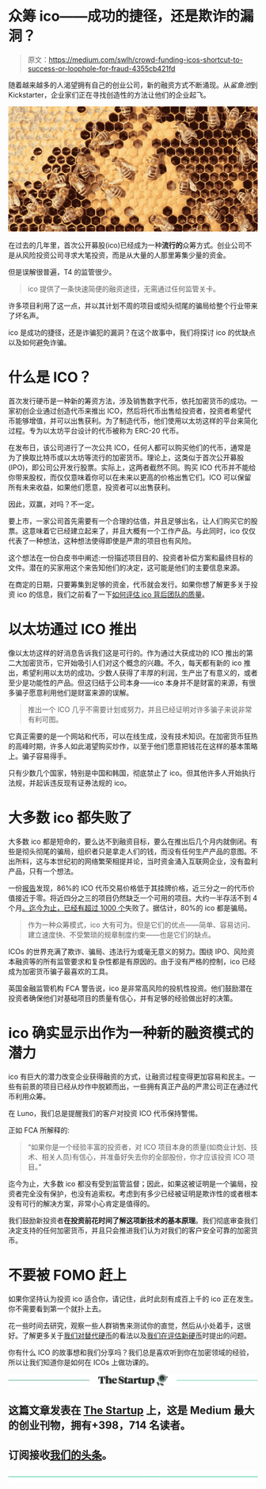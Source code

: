 # 众筹 ico——成功的捷径，还是欺诈的漏洞？

> 原文：<https://medium.com/swlh/crowd-funding-icos-shortcut-to-success-or-loophole-for-fraud-4355cb421fd>

随着越来越多的人渴望拥有自己的创业公司，新的融资方式不断涌现。从*鲨鱼池*到 Kickstarter，企业家们正在寻找创造性的方法让他们的企业起飞。

![](img/1a2e396bada2641876ba7c8a8c09a745.png)

在过去的几年里，首次公开募股(ico)已经成为一种**流行的**众筹方式。创业公司不是从风险投资公司寻求大笔投资，而是从大量的人那里筹集少量的资金。

但是误解很普遍，T4 的监管很少。

> ico 提供了一条快速简便的融资途径，无需通过任何监管关卡。

许多项目利用了这一点，并以其计划不周的项目或彻头彻尾的骗局给整个行业带来了坏名声。

ico 是成功的捷径，还是诈骗犯的漏洞？在这个故事中，我们将探讨 ico 的优缺点以及如何避免诈骗。

# 什么是 ICO？

首次发行硬币是一种新的筹资方法，涉及销售数字代币，依托加密货币的成功。一家初创企业通过创造代币来推出 ICO，然后将代币出售给投资者，投资者希望代币能够增值，并可以出售获利。为了制造代币，他们使用以太坊这样的平台来简化过程。专为以太坊平台设计的代币被称为 ERC-20 代币。

在发布日，该公司进行了一次公共 ICO，任何人都可以购买他们的代币，通常是为了换取比特币或以太坊等流行的加密货币。理论上，这类似于首次公开募股(IPO)，即公司公开发行股票。实际上，这两者截然不同。购买 ICO 代币并不能给你带来股权，而仅仅意味着你可以在未来以更高的价格出售它们。ICO 可以保留所有未来收益，如果他们愿意，投资者可以出售获利。

因此，双赢，对吗？不一定。

要上市，一家公司首先需要有一个合理的估值，并且足够出名，让人们购买它的股票。这意味着它已经建立起来了，并且大概有一个工作产品。与此同时，ico 仅仅代表了一种想法，这种想法使得即使是严肃的项目也有风险。

这个想法在一份白皮书中阐述:一份描述项目目的、投资者补偿方案和最终目标的文件。潜在的买家用这个来告知他们的决定，这可能是他们的主要信息来源。

在商定的日期，只要筹集到足够的资金，代币就会发行。如果你想了解更多关于投资 ico 的信息，我们之前看了一下[如何评估 ico 背后团队的质量](/luno-money/assessing-the-teams-behind-cryptocurrencies-and-blockchain-projects-b8ccfae455fa)。

# 以太坊通过 ICO 推出

像以太坊这样的好消息告诉我们这是可行的。作为通过大获成功的 ICO 推出的第二大加密货币，它开始吸引人们对这个概念的兴趣。不久，每天都有新的 ico 推出，希望利用以太坊的成功。少数人获得了丰厚的利润，生产出了有意义的，或者至少是功能性的产品。但这归结于公司本身——ico 本身并不是财富的来源，有很多骗子愿意利用他们是财富来源的误解。

> 推出一个 ICO 几乎不需要计划或努力，并且已经证明对许多骗子来说非常有利可图。

它真正需要的是一个网站和代币，可以在线生成，没有技术知识。在加密货币狂热的高峰时期，许多人如此渴望购买炒作，以至于他们愿意把钱花在这样的基本策略上。骗子容易得手。

只有少数几个国家，特别是中国和韩国，彻底禁止了 ico。但其他许多人开始执行法规，并起诉违反现有证券法规的 ico。

# 大多数 ico 都失败了

大多数 ico 都是短命的，要么达不到融资目标，要么在推出后几个月内就倒闭。有些是彻头彻尾的骗局，组织者只是拿走人们的钱，而没有任何生产产品的意图。不出所料，这与本世纪初的网络繁荣相提并论，当时资金涌入互联网企业，没有盈利产品，只有一个想法。

一份[报告](https://www.newsbtc.com/2018/10/19/report-vast-majority-of-icos-trading-significantly-below-their-listing-price/)发现，86%的 ICO 代币交易价格低于其挂牌价格，近三分之一的代币价值接近于零。将近四分之三的项目仍然缺乏一个可用的项目。大约一半存活不到 4 个月[。迄今为止，已经有超过 1000 个](https://www.bloomberg.com/news/articles/2018-07-09/half-of-icos-die-within-four-months-after-token-sales-finalized)失败了。据估计，80%的 ico 都是骗局。

> 作为一种众筹模式，ico 大有可为。但是它们的优点——简单、容易访问、建立速度快、不受繁琐的规章制度约束——也是它们的缺点。

ICOs 的世界充满了欺诈、骗局、违法行为或毫无意义的努力。围绕 IPO、风险资本融资等的所有监管要求和复杂性都是有原因的。由于没有严格的控制，ico 已经成为加密货币骗子最喜欢的工具。

英国金融监管机构 FCA 警告说，ico 是非常高风险的投机性投资。他们鼓励潜在投资者确保他们对基础项目的质量有信心，并有足够的经验做出好的决策。

# ico 确实显示出作为一种新的融资模式的潜力

ico 有巨大的潜力改变企业获得融资的方式，让融资过程变得更加容易和民主。一些有前景的项目已经从炒作中脱颖而出，一些拥有真正产品的严肃公司正在通过代币利用众筹。

在 Luno，我们总是提醒我们的客户对投资 ICO 代币保持警惕。

正如 FCA 所解释的:

> “如果你是一个经验丰富的投资者，对 ICO 项目本身的质量(如商业计划、技术、相关人员)有信心，并准备好失去你的全部股份，你才应该投资 ICO 项目。”

迄今为止，大多数 ico 都没有受到监管监督；因此，如果这被证明是一个骗局，投资者完全没有保护，也没有追索权。考虑到有多少已经被证明是欺诈性的或者根本没有可行的解决方案，非常小心肯定是值得的。

我们鼓励新投资者**在投资前花时间了解这项新技术的基本原理**。我们彻底审查我们决定支持的任何加密货币，并且只会推进我们认为对我们的客户安全可靠的加密货币。

# 不要被 FOMO 赶上

如果你坚持认为投资 ico 适合你，请记住，此时此刻有成百上千的 ico 正在发生。你不需要看到第一个就扑上去。

花一些时间去研究，观察一些人群销售来测试你的直觉，然后从小处着手，这很好。了解更多关于[我们对替代硬币](https://www.luno.com/blog/en/post/multi-digital-currency-world)的看法以及[我们在评估新硬币](/luno-money/why-were-big-on-bitcoin-and-ambivalent-about-most-altcoins-d0cff4e16e98)时提出的问题。

你有什么 ICO 的故事想和我们分享吗？我们总是喜欢听到你在加密领域的经验，所以让我们知道你是如何在 ICOs 上做功课的。

[![](img/308a8d84fb9b2fab43d66c117fcc4bb4.png)](https://medium.com/swlh)

## 这篇文章发表在 [The Startup](https://medium.com/swlh) 上，这是 Medium 最大的创业刊物，拥有+398，714 名读者。

## 订阅接收[我们的头条](http://growthsupply.com/the-startup-newsletter/)。

[![](img/b0164736ea17a63403e660de5dedf91a.png)](https://medium.com/swlh)